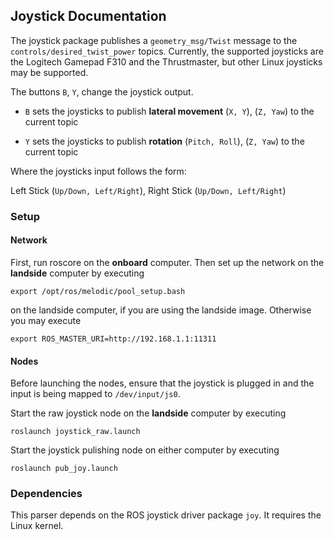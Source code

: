 ## Joystick Documentation

The joystick package publishes a `geometry_msg/Twist` message to the `controls/desired_twist_power` topics. Currently, the supported joysticks are the Logitech Gamepad F310 and the Thrustmaster, but other Linux joysticks may be supported.

The buttons `B`, `Y`, change the joystick output.
 
 * `B` sets the joysticks to publish **lateral movement** (`X, Y`), (`Z, Yaw`) to the current topic
 
 * `Y` sets the joysticks to publish **rotation** (`Pitch, Roll`), (`Z, Yaw`) to the current topic
 
Where the joysticks input follows the form:
 
Left Stick (`Up/Down, Left/Right`), Right Stick (`Up/Down, Left/Right`)

### Setup

#### Network
First, run roscore on the **onboard** computer. Then set up the network on the **landside** computer by executing

`
export /opt/ros/melodic/pool_setup.bash
`

on the landside computer, if you are using the landside image. Otherwise you may execute

`
export ROS_MASTER_URI=http://192.168.1.1:11311
`

#### Nodes
Before launching the nodes, ensure that the joystick is plugged in and the input is being mapped to `/dev/input/js0`. 

Start the raw joystick node on the **landside** computer by executing

`
roslaunch joystick_raw.launch
`

Start the joystick pulishing node on either computer by executing 

`
roslaunch pub_joy.launch
`

### Dependencies

This parser depends on the ROS joystick driver package `joy`. It requires the Linux kernel.
